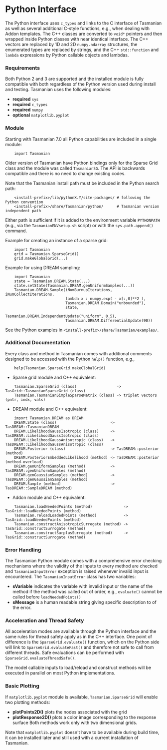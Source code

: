# Python Interface

The Python interface uses `c_types` and links to the C interface of Tasmanian
as well as several additional C-style functions, e.g., when dealing with Addon templates.
The C++ classes are converted to `void*` pointers and then wrapped inside Python
classes with near identical interface.
The C++ vectors are replaced by 1D and 2D `numpy.ndarray` structures,
the enumerated types are replaced by strings,
and the C++ `std::function` and `lambda` expressions by Python callable objects and lambdas.


### Requirements

Both Python 2 and 3 are supported and the installed module is fully compatible with both
regardless of the Python version used during install and testing.
Tasmanian uses the following modules:
* **required** `sys`
* **required** `c_types`
* **required** `numpy`
* **optional** `matplotlib.pyplot`


### Module

Starting with Tasmanian 7.0 all Python capabilities are included in a single module:
```
    import Tasmanian
```
Older version of Tasmanian have Python bindings only for the Sparse Grid class
and the module was called `TasmanianSG`. The API is backwards compatible
and there is no need to change existing codes.

Note that the Tasmanian install path must be included in the Python search path:
```
    <install-prefix>/lib/pythonX.Y/site-packages/ # following the Python convention
    <install-prefix>/share/Tasmanian/python/      # Tasmanian version independent path
```
Either path is sufficient if it is added to the environment variable `PYTHONPATH`
(e.g., via the `TasmanianENVsetup.sh` script) or with the `sys.path.append()` command.

Example for creating an instance of a sparse grid:
```
    import Tasmanian
    grid = Tasmanian.SparseGrid()
    grid.makeGlobalGrid(...)
```
Example for using DREAM sampling:
```
    import Tasmanian
    state = Tasmanian.DREAM.State(...)
    state.setState(Tasmanian.DREAM.genUniformSamples(...))
    Tasmanian.DREAM.Sample(iNumBurnupIterations, iNumCollectIterations,
                           lambda x : numpy.exp( - x[:,0]**2 ),
                           Tasmanian.DREAM.Domain("unbounded"),
                           state,
                           Tasmanian.DREAM.IndependentUpdate("uniform", 0.5),
                           Tasmanian.DREAM.DifferentialUpdate(90))
```
See the Python examples in `<install-prefix>/share/Tasmanian/examples/`.


### Additional Documentation

Every class and method in Tasmanian comes with additional comments designed to be
accessed with the Python `help()` function, e.g.,
```
    help(Tasmanian.SparseGrid.makeGlobalGrid)
```

* Sparse grid module and C++ equivalent:
```
    Tasmanian.SparseGrid (class)                  -> TasGrid::TasmanianSparseGrid (class)
    Tasmanian.TasmanianSimpleSparseMatrix (class) -> triplet vectors (pntr, indx, vals)
```
* DREAM module and C++ equivalent:
```
    import Tasmanian.DREAM as DREAM
    DREAM.State (class)                        -> TasDREAM::TasmanianDREAM
    DREAM.LikelihoodGaussIsotropic (class)     -> TasDREAM::LikelihoodGaussIsotropic (class)
    DREAM.LikelihoodGaussAnisotropic (class)   -> TasDREAM::LikelihoodGaussAnisotropic (class)
    DREAM.Posterior (class)                    -> TasDREAM::posterior (method)
    DREAM.PosteriorEmbeddedLikelihood (method) -> TasDREAM::posterior (method-overload)
    DREAM.genUniformSamples (method)           -> TasDREAM::genUniformSamples (method)
    DREAM.genGaussianSamples (method)          -> TasDREAM::genGaussianSamples (method)
    DREAM.Sample (method)                      -> TasDREAM::SampleDREAM (method)
```
* Addon module and C++ equivalent:
```
    Tasmanian.loadNeededPoints (method)              -> TasGrid::loadNeededPoints (method)
    Tasmanian.reloadLoadedPoints (method)            -> TasGrid::loadNeededPoints (method)
    Tasmanian.constructAnisotropicSurrogate (method) -> TasGrid::constructSurrogate (method)
    Tasmanian.constructSurplusSurrogate (method)     -> TasGrid::constructSurrogate (method)
```


### Error Handling

The Tasmanian Python module comes with a comprehensive error checking mechanisms
where the validity of the inputs to every method are checked and `TasmanianInputError`
exception is raised whenever invalid input is encountered.
The `TasmanianInputError` class has two variables:
* **sVariable** indicates the variable with invalid input or the name of the method
  if the method was called out of order, e.g., `evaluate()` cannot be called before `loadNeededPoints()`
* **sMessage** is a human readable string giving specific description to of the error.


### Acceleration and Thread Safety

All acceleration modes are available through the Python interface and the same
rules for thread safety apply as in the C++ interface.
One point of difference is the `SparseGrid.evaluate()` function, which on the Python side
will link to `SparseGrid.evaluateFast()` and therefore not safe to call from different threads.
Safe evaluations can be performed with `SparseGrid.evaluateThreadSafe()`.

The model callable inputs to load/reload and construct methods will be executed in
parallel on most Python implementations.


### Basic Plotting

If `matplotlib.pyplot` module is available, `Tasmanian.SparseGrid` will enable two plotting methods:
* **plotPoints2D()** plots the nodes associated with the grid
* **plotResponse2D()** plots a color image corresponding to the response surface
Both methods work only with two dimensional grids.

Note that `matplotlib.pyplot` doesn't have to be available during build time,
it can be installed later and still used with a current installation of Tasmanian.
